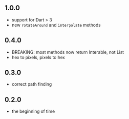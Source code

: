 ## 1.0.0

* support for Dart > 3
* new `rotateAround` and `interpolate` methods

## 0.4.0

* BREAKING: most methods now return Interable, not List
* hex to pixels, pixels to hex

## 0.3.0

* correct path finding

## 0.2.0

* the beginning of time
